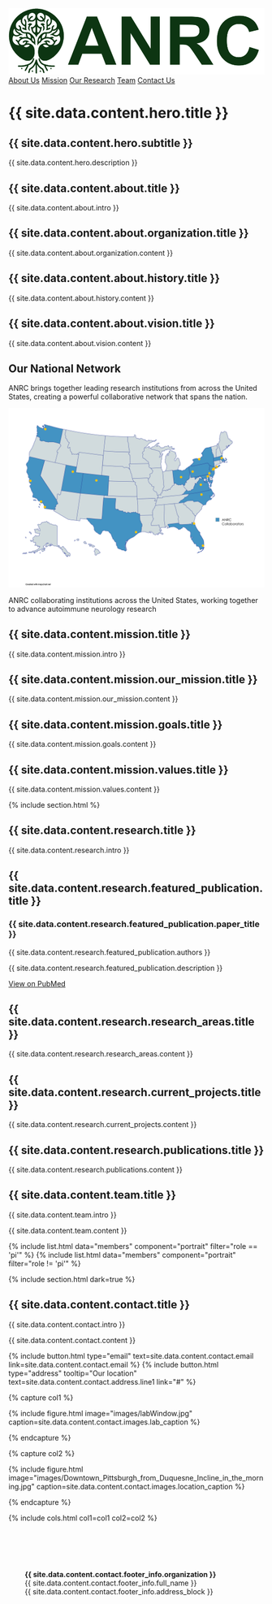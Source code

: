---
---

<!-- Sticky Navigation Header that appears on scroll -->
<div class="sticky-nav" id="stickyNav">
  <a href="#" class="logo" onclick="scrollToTop(); return false;">
    <img src="images/logo2.png" alt="ANRC Logo">
  </a>
  <nav>
    <a href="#about">About Us</a>
    <a href="#mission">Mission</a>
    <a href="#research">Our Research</a>
    <a href="#team">Team</a>
    <a href="#contact">Contact Us</a>
  </nav>
</div>

<div class="hero-section">
  <div class="hero-content">
    <h1 class="hero-title">
      {{ site.data.content.hero.title }}
    </h1>
    <h2 class="hero-subtitle">
      {{ site.data.content.hero.subtitle }}
    </h2>
    <p class="hero-description">
      {{ site.data.content.hero.description }}
    </p>
  </div>
</div>

<div id="about">
<section class="section-content" markdown="1">

# {{ site.data.content.about.title }}

<div class="section-intro">
{{ site.data.content.about.intro }}
</div>

<div class="about-columns">
  <div class="about-column">
    <h2>{{ site.data.content.about.organization.title }}</h2>
    <p>{{ site.data.content.about.organization.content }}</p>
  </div>
  
  <div class="about-column">
    <h2>{{ site.data.content.about.history.title }}</h2>
    <p>{{ site.data.content.about.history.content }}</p>
  </div>
  
  <div class="about-column">
    <h2>{{ site.data.content.about.vision.title }}</h2>
    <p>{{ site.data.content.about.vision.content }}</p>
  </div>
</div>

<div class="institution-map-section">
  <h2>Our National Network</h2>
  <p>ANRC brings together leading research institutions from across the United States, creating a powerful collaborative network that spans the nation.</p>
  
  <!-- Institution map -->
  <div class="institution-map">
    <img src="images/ANRC_Institution_Map (March 2025).png" alt="ANRC Collaborating Institutions Map" />
    <p class="map-caption">ANRC collaborating institutions across the United States, working together to advance autoimmune neurology research</p>
  </div>
</div>

</section>
</div>

<div id="mission">
<section class="section-content" markdown="1">

# {{ site.data.content.mission.title }}

<div class="section-intro">
{{ site.data.content.mission.intro }}
</div>

## {{ site.data.content.mission.our_mission.title }}

{{ site.data.content.mission.our_mission.content }}

## {{ site.data.content.mission.goals.title }}

{{ site.data.content.mission.goals.content }}

## {{ site.data.content.mission.values.title }}

{{ site.data.content.mission.values.content }}

</section>
</div>

{% include section.html %}

<div id="research">
<section class="section-content" markdown="1">

# {{ site.data.content.research.title }}

<div class="section-intro">
{{ site.data.content.research.intro }}
</div>

## {{ site.data.content.research.featured_publication.title }}

<div class="featured-publication">
  <h3>{{ site.data.content.research.featured_publication.paper_title }}</h3>
  <p class="publication-authors">{{ site.data.content.research.featured_publication.authors }}</p>
  <p>{{ site.data.content.research.featured_publication.description }}</p>
  <a href="{{ site.data.content.research.featured_publication.link }}" class="publication-link" target="_blank">
    <i class="fas fa-external-link-alt"></i> View on PubMed
  </a>
</div>

## {{ site.data.content.research.research_areas.title }}

{{ site.data.content.research.research_areas.content }}

## {{ site.data.content.research.current_projects.title }}

{{ site.data.content.research.current_projects.content }}

## {{ site.data.content.research.publications.title }}

{{ site.data.content.research.publications.content }}

</section>
</div>

<div id="team">
<section class="section-content" markdown="1">

# {{ site.data.content.team.title }}

<div class="section-intro">
{{ site.data.content.team.intro }}
</div>

{{ site.data.content.team.content }}

{% include list.html data="members" component="portrait" filter="role == 'pi'" %}
{% include list.html data="members" component="portrait" filter="role != 'pi'" %}

</section>
</div>

{% include section.html dark=true %}

<div id="contact">
<section class="section-content" markdown="1">

# {{ site.data.content.contact.title }}

<div class="section-intro">
{{ site.data.content.contact.intro }}
</div>

{{ site.data.content.contact.content }}

{%
  include button.html
  type="email"
  text=site.data.content.contact.email
  link=site.data.content.contact.email
%}
{%
  include button.html
  type="address"
  tooltip="Our location"
  text=site.data.content.contact.address.line1
  link="#"
%}

{% capture col1 %}

{%
  include figure.html
  image="images/labWindow.jpg"
  caption=site.data.content.contact.images.lab_caption
%}

{% endcapture %}

{% capture col2 %}

{%
  include figure.html
  image="images/Downtown_Pittsburgh_from_Duquesne_Incline_in_the_morning.jpg"
  caption=site.data.content.contact.images.location_caption
%}

{% endcapture %}

{% include cols.html col1=col1 col2=col2 %}

<div style="margin-top: 3rem; padding: 2rem; background: rgba(255,255,255,0.1); border-radius: 8px;">

**{{ site.data.content.contact.footer_info.organization }}**  
{{ site.data.content.contact.footer_info.full_name }}  
{{ site.data.content.contact.footer_info.address_block }}  

</div>

</section>
</div>
